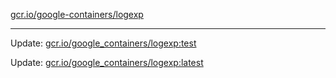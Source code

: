 [gcr.io/google-containers/logexp](https://hub.docker.com/r/cruse/logexp/tags/) 

----
Update: [gcr.io/google_containers/logexp:test](https://hub.docker.com/r/cruse/logexp/tags/)

Update: [gcr.io/google_containers/logexp:latest](https://hub.docker.com/r/cruse/logexp/tags/)

